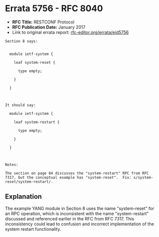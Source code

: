 # Errata 5756 - RFC 8040

- **RFC Title:** RESTCONF Protocol
- **RFC Publication Date:** January 2017
- Link to original errata report: [rfc-editor.org/errata/eid5756](https://www.rfc-editor.org/errata/eid5756)

```
Section 8 says:


  module ietf-system {
    leaf system-reset {
      type empty;
    }
  }


It should say:

  module ietf-system {
    leaf system-restart {
      type empty;
    }
  }


Notes:

The section on page 84 discusses the "system-restart" RPC from RFC 7317, but the conceptual example has "system-reset".  Fix: s/system-reset/system-restart/.
```

## Explanation

The example YANG module in Section 8 uses the name "system-reset" for an RPC operation, which is inconsistent with the name "system-restart" discussed and referenced earlier in the RFC from RFC 7317.  This inconsistency could lead to confusion and incorrect implementation of the system restart functionality.
